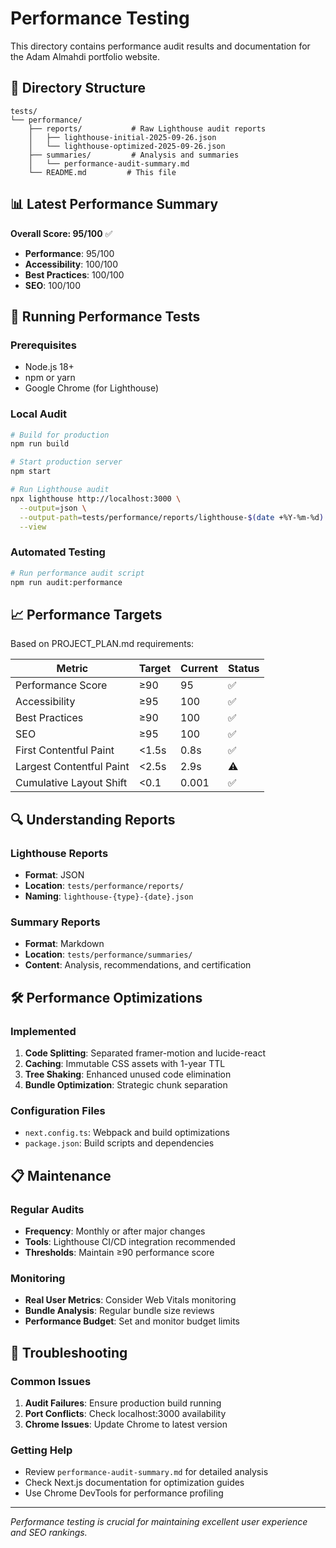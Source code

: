 # Performance Testing

This directory contains performance audit results and documentation for the Adam Almahdi portfolio website.

## 📂 Directory Structure

```
tests/
└── performance/
    ├── reports/           # Raw Lighthouse audit reports
    │   ├── lighthouse-initial-2025-09-26.json
    │   └── lighthouse-optimized-2025-09-26.json
    ├── summaries/         # Analysis and summaries
    │   └── performance-audit-summary.md
    └── README.md         # This file
```

## 📊 Latest Performance Summary

**Overall Score: 95/100** ✅

- **Performance**: 95/100
- **Accessibility**: 100/100
- **Best Practices**: 100/100
- **SEO**: 100/100

## 🚀 Running Performance Tests

### Prerequisites
- Node.js 18+
- npm or yarn
- Google Chrome (for Lighthouse)

### Local Audit
```bash
# Build for production
npm run build

# Start production server
npm start

# Run Lighthouse audit
npx lighthouse http://localhost:3000 \
  --output=json \
  --output-path=tests/performance/reports/lighthouse-$(date +%Y-%m-%d).json \
  --view
```

### Automated Testing
```bash
# Run performance audit script
npm run audit:performance
```

## 📈 Performance Targets

Based on PROJECT_PLAN.md requirements:

| Metric | Target | Current | Status |
|--------|---------|---------|---------|
| Performance Score | ≥90 | 95 | ✅ |
| Accessibility | ≥95 | 100 | ✅ |
| Best Practices | ≥90 | 100 | ✅ |
| SEO | ≥95 | 100 | ✅ |
| First Contentful Paint | <1.5s | 0.8s | ✅ |
| Largest Contentful Paint | <2.5s | 2.9s | ⚠️ |
| Cumulative Layout Shift | <0.1 | 0.001 | ✅ |

## 🔍 Understanding Reports

### Lighthouse Reports
- **Format**: JSON
- **Location**: `tests/performance/reports/`
- **Naming**: `lighthouse-{type}-{date}.json`

### Summary Reports
- **Format**: Markdown
- **Location**: `tests/performance/summaries/`
- **Content**: Analysis, recommendations, and certification

## 🛠️ Performance Optimizations

### Implemented
1. **Code Splitting**: Separated framer-motion and lucide-react
2. **Caching**: Immutable CSS assets with 1-year TTL
3. **Tree Shaking**: Enhanced unused code elimination
4. **Bundle Optimization**: Strategic chunk separation

### Configuration Files
- `next.config.ts`: Webpack and build optimizations
- `package.json`: Build scripts and dependencies

## 📋 Maintenance

### Regular Audits
- **Frequency**: Monthly or after major changes
- **Tools**: Lighthouse CI/CD integration recommended
- **Thresholds**: Maintain ≥90 performance score

### Monitoring
- **Real User Metrics**: Consider Web Vitals monitoring
- **Bundle Analysis**: Regular bundle size reviews
- **Performance Budget**: Set and monitor budget limits

## 🚨 Troubleshooting

### Common Issues
1. **Audit Failures**: Ensure production build running
2. **Port Conflicts**: Check localhost:3000 availability
3. **Chrome Issues**: Update Chrome to latest version

### Getting Help
- Review `performance-audit-summary.md` for detailed analysis
- Check Next.js documentation for optimization guides
- Use Chrome DevTools for performance profiling

---

*Performance testing is crucial for maintaining excellent user experience and SEO rankings.*
